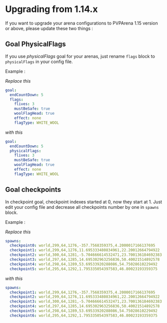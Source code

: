 # Upgrading from 1.14.x

If you want to upgrade your arena configurations to PVPArena 1.15 version or above, please update
these two things :

## Goal PhysicalFlags

If you use *physicalFlags* goal for your arenas, just rename `flags` block to `physicalFlags` in
your config file.

Example : 

*Replace this*
```yaml
goal:
  endCountDown: 5
  flags:
    flives: 3
    mustBeSafe: true
    woolFlagHead: true
    effect: none
    flagType: WHITE_WOOL
```
*with this*
```yaml
goal:
  endCountDown: 5
  physicalFlags:
    flives: 3
    mustBeSafe: true
    woolFlagHead: true
    effect: none
    flagType: WHITE_WOOL
```

## Goal checkpoints

In checkpoint goal, checkpoint indexes started at 0, now they start at 1. Just edit your config
file and decrease all checkpoints number by one in `spawns` block.

Example : 

*Replace this*
```yaml
spawns:
  checkpoint0: world,299,64,1276,-357.7568359375,4.2000017166137695
  checkpoint1: world,299,64,1276,11.695333480834961,22.20012664794922
  checkpoint2: world,300,64,1281,-5.704666614532471,23.700136184692383
  checkpoint3: world,297,64,1285,14.695302963256836,50.40021514892578
  checkpoint4: world,298,64,1289,53.69533920288086,54.75028610229492
  checkpoint5: world,295,64,1292,1.795335054397583,46.80023193359375
```
*with this*
```yaml
spawns:
  checkpoint1: world,299,64,1276,-357.7568359375,4.2000017166137695
  checkpoint2: world,299,64,1276,11.695333480834961,22.20012664794922
  checkpoint3: world,300,64,1281,-5.704666614532471,23.700136184692383
  checkpoint4: world,297,64,1285,14.695302963256836,50.40021514892578
  checkpoint5: world,298,64,1289,53.69533920288086,54.75028610229492
  checkpoint6: world,295,64,1292,1.795335054397583,46.80023193359375
```